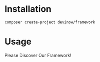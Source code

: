 # Installation
```
composer create-project devinow/framework
```
# Usage
Please Discover Our Framework!
